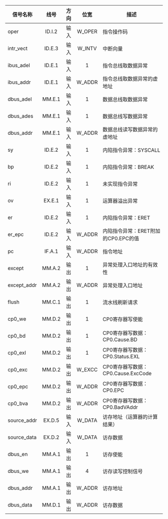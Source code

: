 | 信号名称    |  线号  | 方向 |  位宽  | 描述                                |
| ----------- | :----: | :--: | :----: | ----------------------------------- |
| oper        | ID.I.2 | 输入 | W_OPER | 指令操作码                          |
| intr_vect   | ID.E.3 | 输入 | W_INTV | 中断向量                            |
| ibus_adel   | ID.E.1 | 输入 |   1    | 指令总线取数据异常                  |
| ibus_addr   | ID.E.1 | 输入 | W_ADDR | 指令总线取数据异常的虚地址          |
| dbus_adel   | MM.E.1 | 输入 |   1    | 数据总线取数据异常                  |
| dbus_ades   | MM.E.1 | 输入 |   1    | 数据总线写数据异常                  |
| dbus_addr   | MM.E.1 | 输入 | W_ADDR | 数据总线读写数据异常的虚地址        |
| sy          | ID.E.2 | 输入 |   1    | 内陷指令异常：SYSCALL               |
| bp          | ID.E.2 | 输入 |   1    | 内陷指令异常：BREAK                 |
| ri          | ID.E.2 | 输入 |   1    | 未实现指令异常                      |
| ov          | EX.E.1 | 输入 |   1    | 运算器溢出异常                      |
| er          | ID.E.2 | 输入 |   1    | 内陷指令异常：ERET                  |
| er_epc      | ID.E.2 | 输入 | W_ADDR | 内陷指令异常：ERET附加的CP0.EPC的值 |
| pc          | IF.A.1 | 输入 | W_ADDR | 指令地址                            |
| except      | MM.A.2 | 输出 |   1    | 异常处理入口地址的有效性            |
| except_addr | MM.A.2 | 输出 | W_ADDR | 异常处理入口地址                    |
| flush       | MM.C.1 | 输出 |   1    | 流水线刷新请求                      |
| cp0_we      | MM.D.2 | 输出 |   1    | CP0寄存器写使能                     |
| cp0_bd      | MM.D.2 | 输出 |   1    | CP0寄存器写数据：CP0.Cause.BD       |
| cp0_exl     | MM.D.2 | 输出 |   1    | CP0寄存器写数据：CP0.Status.EXL     |
| cp0_exc     | MM.D.2 | 输出 | W_EXCC | CP0寄存器写数据：CP0.Cause.ExcCode  |
| cp0_epc     | MM.D.2 | 输出 | W_ADDR | CP0寄存器写数据：CP0.EPC            |
| cp0_bva     | MM.D.2 | 输出 | W_ADDR | CP0寄存器写数据：CP0.BadVAddr       |
| source_addr | EX.D.5 | 输入 | W_DATA | 访存地址（运算器的计算结果）        |
| source_data | EX.D.2 | 输入 | W_DATA | 访存数据                            |
| dbus_en     | MM.A.1 | 输出 |   1    | 访存使能                            |
| dbus_we     | MM.A.1 | 输出 |   4    | 访存读写控制信号                    |
| dbus_addr   | MM.A.1 | 输出 | W_ADDR | 访存地址                            |
| dbus_data   | MM.D.1 | 输出 | W_ADDR | 访存数据                            |
